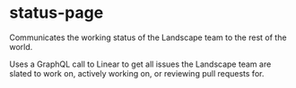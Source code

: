 # status-page

Communicates the working status of the Landscape team to the rest of the world.

Uses a GraphQL call to Linear to get all issues the Landscape team are slated to work on, actively working on, or reviewing pull requests for.
